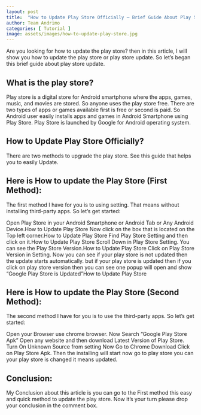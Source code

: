 ```yaml
---
layout: post
title:  "How to Update Play Store Officially – Brief Guide About Play Store Update"
author: Team Andrimo
categories: [ Tutorial ]
image: assets/images/how-to-update-play-store.jpg
---
```

Are you looking for how to update the play store? then in this article, I will show you how to update the play store or play store update. So let’s began this brief guide about play store update.

## What is the play store?

Play store is a digital store for Android smartphone where the apps, games, music, and movies are stored. So anyone uses the play store free. There are two types of apps or games available first is free or second is paid. So Android user easily installs apps and games in Android Smartphone using Play Store. Play Store is launched by Google for Android operating system.

## How to Update Play Store Officially?

There are two methods to upgrade the play store. See this guide that helps you to easily Update.

## Here is How to update the Play Store (First Method):

The first method I have for you is to using setting. That means without installing third-party apps. So let’s get started:

Open Play Store in your Android Smartphone or Android Tab or Any Android Device.How to Update Play Store 
Now click on the box that is located on the Top left corner.How to Update Play Store 
Find Play Store Setting and then click on it.How to Update Play Store 
Scroll Down in Play Store Setting. You can see the Play Store Version.How to Update Play Store 
Click on Play Store Version in Setting. Now you can see if your play store is not updated then the update starts automatically. but if your play store is updated then if you click on play store version then you can see one popup will open and show “Google Play Store is Updated”How to Update Play Store 

## Here is How to update the Play Store (Second Method):

The second method I have for you is to use the third-party apps. So let’s get started:

Open your Browser use chrome browser. Now Search “Google Play Store Apk”
Open any website and then download Latest Version of Play Store.
Turn On Unknown Source from setting
Now Go to Chrome Download Click on Play Store Apk.
Then the installing will start now go to play store you can your play store is changed it means updated.

## Conclusion:

My Conclusion about this article is you can go to the First method this easy and quick method to update the play store. Now it’s your turn please drop your conclusion in the comment box.
